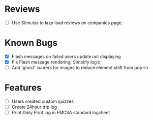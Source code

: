 # Reviews

- [ ] Use Stimulus to lazy load reviews on companies page.

# Known Bugs

- [x] Flash messages on failed users update not displaying
- [x] Fix Flash message rendering; Simplify logic
- [ ] Add 'ghost' loaders for images to reduce element shift from pop-in

# Features

- [ ] Users created custom quizzes
- [ ] Create 24hour trip log
- [ ] Print Daily Print log in FMCSA standard logsheet
